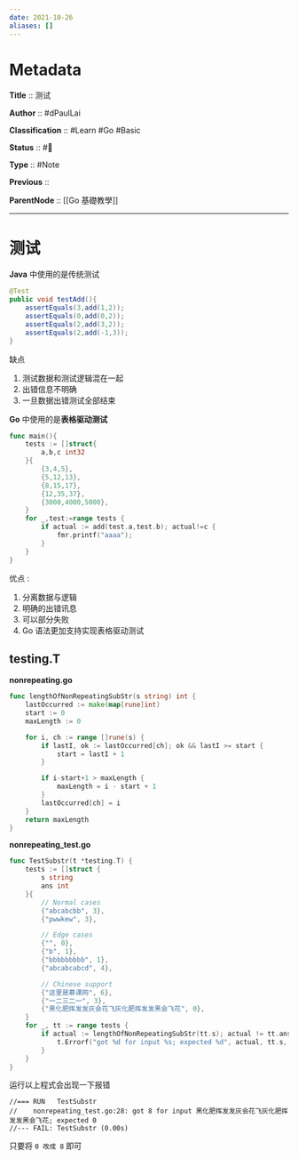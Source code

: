 ```yaml
---
date: 2021-10-26
aliases: []
---
```


# Metadata

**Title** :: 测试

**Author** :: #dPaulLai

**Classification** :: #Learn #Go #Basic

**Status** :: #🌱

**Type** :: #Note

**Previous** ::

**ParentNode** :: [[Go 基礎教學]]

---

# 测试

**Java** 中使用的是传统测试
```java
@Test
public void testAdd(){
	assertEquals(3,add(1,2));
	assertEquals(0,add(0,2));
	assertEquals(2,add(3,2));
	assertEquals(2,add(-1,3));
}
````
缺点
1. 测试数据和测试逻辑混在一起
2. 出错信息不明确
3. 一旦数据出错测试全部结束


**Go** 中使用的是**表格驱动测试**
```go
func main(){
	tests := []struct{
		a,b,c int32
	}{
		{3,4,5},
		{5,12,13},
		{8,15,17},
		{12,35,37},
		{3000,4000,5000},
	}
	for _,test:=range tests {
		if actual := add(test.a,test.b); actual!=c {
			fmr.printf("aaaa");
		}
	}
}
```

优点 : 
1. 分离数据与逻辑
2. 明确的出错讯息
3. 可以部分失败
4. Go 语法更加支持实现表格驱动测试

## testing.T

**nonrepeating.go**
```go
func lengthOfNonRepeatingSubStr(s string) int {  
	lastOccurred := make(map[rune]int)  
	start := 0  
	maxLength := 0  

	for i, ch := range []rune(s) {  
		if lastI, ok := lastOccurred[ch]; ok && lastI >= start {  
			start = lastI + 1  
		}  

		if i-start+1 > maxLength {  
			maxLength = i - start + 1  
		}  
		lastOccurred[ch] = i  
	}  
	return maxLength  
}
```

**nonrepeating_test.go**
```go
func TestSubstr(t *testing.T) {  
	tests := []struct {  
		s string  
		ans int  
	}{  
		// Normal cases  
		{"abcabcbb", 3},  
		{"pwwkew", 3},  

		// Edge cases  
		{"", 0},  
		{"b", 1},  
		{"bbbbbbbbb", 1},  
		{"abcabcabcd", 4},  

		// Chinese support  
		{"这里是慕课网", 6},  
		{"一二三二一", 3},  
		{"黑化肥挥发发灰会花飞灰化肥挥发发黑会飞花", 0},  
	}  
	for _, tt := range tests {  
		if actual := lengthOfNonRepeatingSubStr(tt.s); actual != tt.ans {  
			t.Errorf("got %d for input %s; expected %d", actual, tt.s, tt.ans)  
		} 
	}
}
```

运行以上程式会出现一下报错
```
//=== RUN   TestSubstr
//    nonrepeating_test.go:28: got 8 for input 黑化肥挥发发灰会花飞灰化肥挥发发黑会飞花; expected 0
//--- FAIL: TestSubstr (0.00s)
```

只要将 ` 0 改成 8 ` 即可